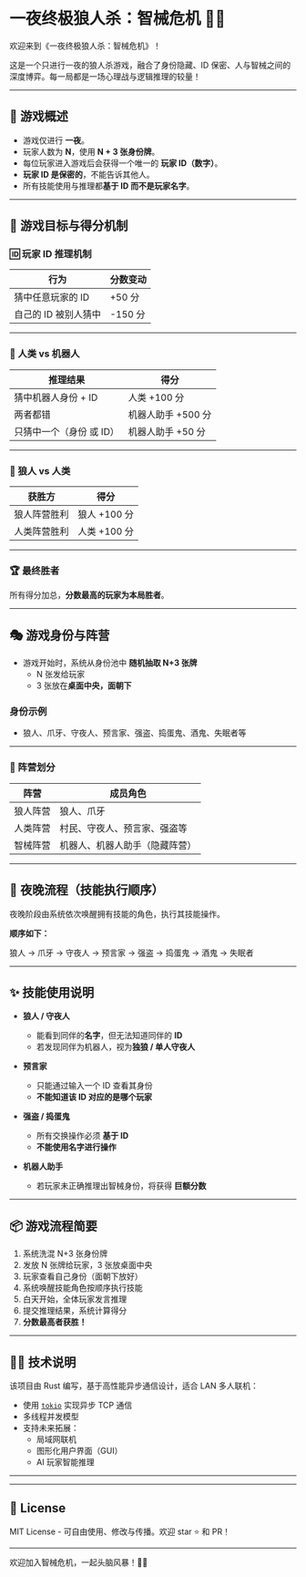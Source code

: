 # 一夜终极狼人杀：智械危机 🐺🤖

欢迎来到《一夜终极狼人杀：智械危机》！

这是一个只进行一夜的狼人杀游戏，融合了身份隐藏、ID 保密、人与智械之间的深度博弈。每一局都是一场心理战与逻辑推理的较量！

---

## 🎯 游戏概述

- 游戏仅进行 **一夜**。
- 玩家人数为 **N**，使用 **N + 3 张身份牌**。
- 每位玩家进入游戏后会获得一个唯一的 **玩家 ID（数字）**。
- **玩家 ID 是保密的**，不能告诉其他人。
- 所有技能使用与推理都**基于 ID 而不是玩家名字**。

---

## 🧠 游戏目标与得分机制

### 🆔 玩家 ID 推理机制

| 行为                         | 分数变动       |
|------------------------------|----------------|
| 猜中任意玩家的 ID            | +50 分         |
| 自己的 ID 被别人猜中         | -150 分        |

---

### 🤖 人类 vs 机器人

| 推理结果                     | 得分           |
|------------------------------|----------------|
| 猜中机器人身份 + ID          | 人类 +100 分   |
| 两者都错                     | 机器人助手 +500 分 |
| 只猜中一个（身份 或 ID）     | 机器人助手 +50 分 |

---

### 🐺 狼人 vs 人类

| 获胜方        | 得分       |
|----------------|------------|
| 狼人阵营胜利    | 狼人 +100 分 |
| 人类阵营胜利    | 人类 +100 分 |

---

### 🏆 最终胜者

所有得分加总，**分数最高的玩家为本局胜者**。

---

## 🎭 游戏身份与阵营

- 游戏开始时，系统从身份池中 **随机抽取 N+3 张牌**
  - N 张发给玩家
  - 3 张放在**桌面中央，面朝下**

### 身份示例

- 狼人、爪牙、守夜人、预言家、强盗、捣蛋鬼、酒鬼、失眠者等

---

### 🧍 阵营划分

| 阵营       | 成员角色                           |
|------------|------------------------------------|
| 狼人阵营    | 狼人、爪牙                         |
| 人类阵营    | 村民、守夜人、预言家、强盗等         |
| 智械阵营    | 机器人、机器人助手（隐藏阵营）     |

---

## 🌙 夜晚流程（技能执行顺序）

夜晚阶段由系统依次唤醒拥有技能的角色，执行其技能操作。

**顺序如下：**

狼人 → 爪牙 → 守夜人 → 预言家 → 强盗 → 捣蛋鬼 → 酒鬼 → 失眠者


---

## ✨ 技能使用说明

- **狼人 / 守夜人**
  - 能看到同伴的**名字**，但无法知道同伴的 **ID**
  - 若发现同伴为机器人，视为**独狼 / 单人守夜人**

- **预言家**
  - 只能通过输入一个 ID 查看其身份
  - **不能知道该 ID 对应的是哪个玩家**

- **强盗 / 捣蛋鬼**
  - 所有交换操作必须 **基于 ID**
  - **不能使用名字进行操作**

- **机器人助手**
  - 若玩家未正确推理出智械身份，将获得 **巨额分数**

---

## 📦 游戏流程简要

1. 系统洗混 N+3 张身份牌
2. 发放 N 张牌给玩家，3 张放桌面中央
3. 玩家查看自己身份（面朝下放好）
4. 系统唤醒技能角色按顺序执行技能
5. 白天开始，全体玩家发言推理
6. 提交推理结果，系统计算得分
7. **分数最高者获胜！**

---

## 🧑‍💻 技术说明

该项目由 Rust 编写，基于高性能异步通信设计，适合 LAN 多人联机：

- 使用 [`tokio`](https://docs.rs/tokio) 实现异步 TCP 通信
- 多线程并发模型
- 支持未来拓展：
  - 局域网联机
  - 图形化用户界面（GUI）
  - AI 玩家智能推理

---


---

## 📜 License

MIT License - 可自由使用、修改与传播。欢迎 star ⭐ 和 PR！

---

欢迎加入智械危机，一起头脑风暴！🧠💥
